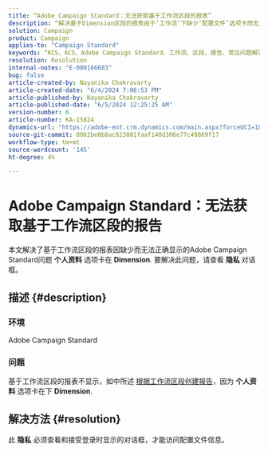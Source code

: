 ```yaml
---
title: “Adobe Campaign Standard：无法获取基于工作流区段的报表”
description: “解决基于Dimension区段的报表由于‘工作流’下缺少‘配置文件’选项卡而无法正确显示的问题。”
solution: Campaign
product: Campaign
applies-to: "Campaign Standard"
keywords: “KCS、ACS、Adobe Campaign Standard、工作流、区段、报告、常见问题解答”
resolution: Resolution
internal-notes: "E-000166683"
bug: false
article-created-by: Nayanika Chakravarty
article-created-date: "6/4/2024 7:06:53 PM"
article-published-by: Nayanika Chakravarty
article-published-date: "6/5/2024 12:25:25 AM"
version-number: 6
article-number: KA-15824
dynamics-url: "https://adobe-ent.crm.dynamics.com/main.aspx?forceUCI=1&pagetype=entityrecord&etn=knowledgearticle&id=efa88294-a522-ef11-840a-002248092444"
source-git-commit: 8062be0b8ac823881faaf140d306e77c49869f17
workflow-type: tm+mt
source-wordcount: '145'
ht-degree: 4%

---
```


# Adobe Campaign Standard：无法获取基于工作流区段的报告


本文解决了基于工作流区段的报表因缺少而无法正确显示的Adobe Campaign Standard问题 <b>个人资料</b> 选项卡在 <b>Dimension</b>. 要解决此问题，请查看 <b>隐私 </b>对话框。

## 描述 {#description}


### <b>环境</b>

Adobe Campaign Standard

### <b>问题</b>

基于工作流区段的报表不显示，如中所述 [根据工作流区段创建报告](https://experienceleague.adobe.com/docs/campaign-standard/using/reporting/customizing-reports/creating-a-report-workflow-segment.html)，因为 <b>个人资料</b> 选项卡在下 <b>Dimension</b>.


## 解决方法 {#resolution}


此 <b>隐私</b> 必须查看和接受登录时显示的对话框，才能访问配置文件信息。
